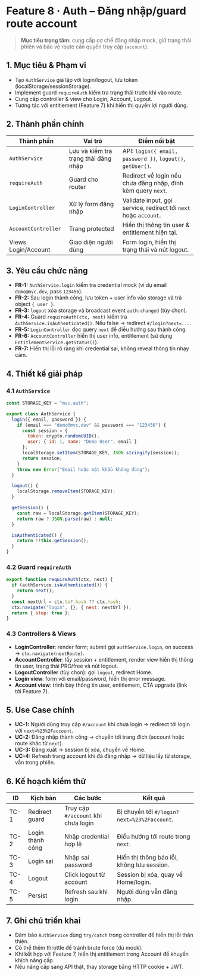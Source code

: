 # Feature 8 · Auth – Đăng nhập/guard route account

> **Mục tiêu trọng tâm:** cung cấp cơ chế đăng nhập mock, giữ trạng thái phiên và bảo vệ route cần quyền truy cập (`account`).

## 1. Mục tiêu & Phạm vi
- Tạo `AuthService` giả lập với login/logout, lưu token (localStorage/sessionStorage).
- Implement guard `requireAuth` kiểm tra trạng thái trước khi vào route.
- Cung cấp controller & view cho Login, Account, Logout.
- Tương tác với entitlement (Feature 7) khi hiển thị quyền lợi người dùng.

## 2. Thành phần chính
| Thành phần | Vai trò | Điểm nổi bật |
| --- | --- | --- |
| `AuthService` | Lưu và kiểm tra trạng thái đăng nhập | API: `login({ email, password })`, `logout()`, `getUser()`.
| `requireAuth` | Guard cho router | Redirect về login nếu chưa đăng nhập, đính kèm query `next`.
| `LoginController` | Xử lý form đăng nhập | Validate input, gọi service, redirect tới `next` hoặc `account`.
| `AccountController` | Trang protected | Hiển thị thông tin user & entitlement hiện tại.
| Views Login/Account | Giao diện người dùng | Form login, hiển thị trạng thái và nút logout.

## 3. Yêu cầu chức năng
- **FR-1:** `AuthService.login` kiểm tra credential mock (ví dụ email `demo@mvc.dev`, pass `123456`).
- **FR-2:** Sau login thành công, lưu token + user info vào storage và trả object `{ user }`.
- **FR-3:** `logout` xóa storage và broadcast event `auth:changed` (tùy chọn).
- **FR-4:** Guard `requireAuth(ctx, next)` kiểm tra `AuthService.isAuthenticated()`. Nếu false → redirect `#/login?next=...`.
- **FR-5:** `LoginController` đọc query `next` để điều hướng sau thành công.
- **FR-6:** `AccountController` hiển thị user info, entitlement (sử dụng `EntitlementService.getStatus()`).
- **FR-7:** Hiển thị lỗi rõ ràng khi credential sai, không reveal thông tin nhạy cảm.

## 4. Thiết kế giải pháp
### 4.1 `AuthService`
```js
const STORAGE_KEY = "mvc.auth";

export class AuthService {
  login({ email, password }) {
    if (email === "demo@mvc.dev" && password === "123456") {
      const session = {
        token: crypto.randomUUID(),
        user: { id: 1, name: "Demo User", email }
      };
      localStorage.setItem(STORAGE_KEY, JSON.stringify(session));
      return session;
    }
    throw new Error("Email hoặc mật khẩu không đúng");
  }

  logout() {
    localStorage.removeItem(STORAGE_KEY);
  }

  getSession() {
    const raw = localStorage.getItem(STORAGE_KEY);
    return raw ? JSON.parse(raw) : null;
  }

  isAuthenticated() {
    return !!this.getSession();
  }
}
```

### 4.2 Guard `requireAuth`
```js
export function requireAuth(ctx, next) {
  if (authService.isAuthenticated()) {
    return next();
  }
  const nextUrl = ctx.to?.hash ?? ctx.hash;
  ctx.navigate("login", {}, { next: nextUrl });
  return { stop: true };
}
```

### 4.3 Controllers & Views
- **LoginController**: render form; submit gọi `authService.login`, on success → `ctx.navigate(nextRoute)`.
- **AccountController**: lấy session + entitlement, render view hiển thị thông tin user, trạng thái PRO/free và nút logout.
- **LogoutController** (tùy chọn): gọi `logout`, redirect Home.
- **Login view**: form với email/password, hiển thị error message.
- **Account view**: trình bày thông tin user, entitlement, CTA upgrade (link tới Feature 7).

## 5. Use Case chính
- **UC-1:** Người dùng truy cập `#/account` khi chưa login → redirect tới login với `next=%23%2Faccount`.
- **UC-2:** Đăng nhập thành công → chuyển tới trang đích (account hoặc route khác từ `next`).
- **UC-3:** Đăng xuất → session bị xóa, chuyển về Home.
- **UC-4:** Refresh trang account khi đã đăng nhập → dữ liệu lấy từ storage, vẫn trong phiên.

## 6. Kế hoạch kiểm thử
| ID | Kịch bản | Các bước | Kết quả |
| --- | --- | --- | --- |
| TC-1 | Redirect guard | Truy cập `#/account` khi chưa login | Bị chuyển tới `#/login?next=%23%2Faccount`. |
| TC-2 | Login thành công | Nhập credential hợp lệ | Điều hướng tới route trong `next`. |
| TC-3 | Login sai | Nhập sai password | Hiển thị thông báo lỗi, không lưu session. |
| TC-4 | Logout | Click logout từ account | Session bị xóa, quay về Home/login. |
| TC-5 | Persist | Refresh sau khi login | Người dùng vẫn đăng nhập. |

## 7. Ghi chú triển khai
- Đảm bảo `AuthService` dùng `try/catch` trong controller để hiển thị lỗi thân thiện.
- Có thể thêm throttle để tránh brute force (dù mock).
- Khi kết hợp với Feature 7, hiển thị entitlement trong Account để khuyến khích nâng cấp.
- Nếu nâng cấp sang API thật, thay storage bằng HTTP cookie + JWT.

